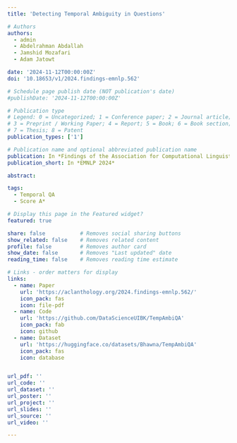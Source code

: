 ```yaml
---
title: 'Detecting Temporal Ambiguity in Questions'

# Authors
authors:
  - admin
  - Abdelrahman Abdallah
  - Jamshid Mozafari
  - Adam Jatowt

date: '2024-11-12T00:00:00Z'
doi: '10.18653/v1/2024.findings-emnlp.562'

# Schedule page publish date (NOT publication's date)
#publishDate: '2024-11-12T00:00:00Z'

# Publication type
# Legend: 0 = Uncategorized; 1 = Conference paper; 2 = Journal article;
# 3 = Preprint / Working Paper; 4 = Report; 5 = Book; 6 = Book section;
# 7 = Thesis; 8 = Patent
publication_types: ['1']

# Publication name and optional abbreviated publication name
publication: In *Findings of the Association for Computational Linguistics EMNLP 2024*
publication_short: In *EMNLP 2024*

abstract: 

tags:
  - Temporal QA
  - Score A*

# Display this page in the Featured widget?
featured: true

share: false           # Removes social sharing buttons
show_related: false    # Removes related content
profile: false         # Removes author card
show_date: false       # Removes "Last updated" date
reading_time: false    # Removes reading time estimate

# Links - order matters for display
links:
  - name: Paper
    url: 'https://aclanthology.org/2024.findings-emnlp.562/'
    icon_pack: fas
    icon: file-pdf
  - name: Code
    url: 'https://github.com/DataScienceUIBK/TempAmbiQA'
    icon_pack: fab
    icon: github
  - name: Dataset
    url: 'https://huggingface.co/datasets/Bhawna/TempAmbiQA'
    icon_pack: fas
    icon: database


url_pdf: ''
url_code: ''
url_dataset: ''
url_poster: ''
url_project: ''
url_slides: ''
url_source: ''
url_video: ''

---
```


